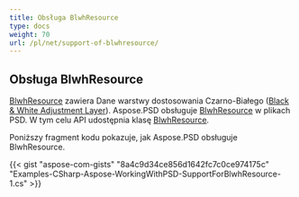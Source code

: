 ```yaml
---
title: Obsługa BlwhResource
type: docs
weight: 70
url: /pl/net/support-of-blwhresource/
---
```


## **Obsługa BlwhResource**
[BlwhResource](https://reference.aspose.com/psd/net/aspose.psd.fileformats.psd.layers.layerresources/blwhresource) zawiera Dane warstwy dostosowania Czarno-Białego ([Black & White Adjustment Layer](https://reference.aspose.com/psd/net/aspose.psd.fileformats.psd.layers.adjustmentlayers/blackwhiteadjustmentlayer)). Aspose.PSD obsługuje [BlwhResource](https://reference.aspose.com/net/psd/aspose.psd.fileformats.psd.layers.layerresources/blwhresource) w plikach PSD. W tym celu API udostępnia klasę [BlwhResource](https://reference.aspose.com/net/psd/aspose.psd.fileformats.psd.layers.layerresources/blwhresource).

Poniższy fragment kodu pokazuje, jak Aspose.PSD obsługuje BlwhResource.

{{< gist "aspose-com-gists" "8a4c9d34ce856d1642fc7c0ce974175c" "Examples-CSharp-Aspose-WorkingWithPSD-SupportForBlwhResource-1.cs" >}}
